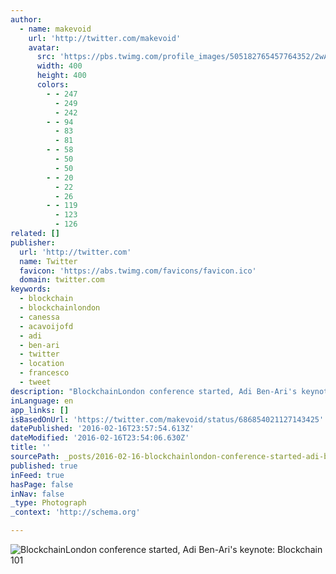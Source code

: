 ```yaml
---
author:
  - name: makevoid
    url: 'http://twitter.com/makevoid'
    avatar:
      src: 'https://pbs.twimg.com/profile_images/505182765457764352/2wAnUl4N_400x400.jpeg'
      width: 400
      height: 400
      colors:
        - - 247
          - 249
          - 242
        - - 94
          - 83
          - 81
        - - 58
          - 50
          - 50
        - - 20
          - 22
          - 26
        - - 119
          - 123
          - 126
related: []
publisher:
  url: 'http://twitter.com'
  name: Twitter
  favicon: 'https://abs.twimg.com/favicons/favicon.ico'
  domain: twitter.com
keywords:
  - blockchain
  - blockchainlondon
  - canessa
  - acavoijofd
  - adi
  - ben-ari
  - twitter
  - location
  - francesco
  - tweet
description: "BlockchainLondon conference started, Adi Ben-Ari's keynote: Blockchain 101"
inLanguage: en
app_links: []
isBasedOnUrl: 'https://twitter.com/makevoid/status/686854021127143425'
datePublished: '2016-02-16T23:57:54.613Z'
dateModified: '2016-02-16T23:54:06.630Z'
title: ''
sourcePath: _posts/2016-02-16-blockchainlondon-conference-started-adi-ben-aris-keynote.md
published: true
inFeed: true
hasPage: false
inNav: false
_type: Photograph
_context: 'http://schema.org'

---
```

![BlockchainLondon conference started&comma; Adi Ben-Ari's keynote&colon; Blockchain 101](https://pbs.twimg.com/media/CYgyF81U0AALNV9.jpg:large)